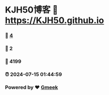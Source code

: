 # KJH50博客 :link: https://KJH50.github.io 
### :page_facing_up: [4](https://KJH50.github.io/tag.html) 
### :speech_balloon: 2 
### :hibiscus: 4199 
### :alarm_clock: 2024-07-15 01:44:59 
### Powered by :heart: [Gmeek](https://github.com/Meekdai/Gmeek)
